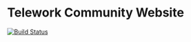 # Telework Community Website

[![Build Status](https://travis-ci.org/telework-club/website.svg?branch=master)](https://travis-ci.org/telework-club/website)
